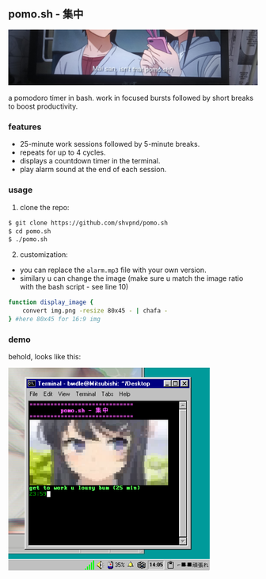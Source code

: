 ## pomo.sh - 集中 

<img src="./assets/bgs.jpg" width="720px">

a pomodoro timer in bash. work in focused bursts followed by short breaks to boost productivity.

### features

- 25-minute work sessions followed by 5-minute breaks.
- repeats for up to 4 cycles.
- displays a countdown timer in the terminal.
- play alarm sound at the end of each session.

### usage

1. clone the repo:
```bash
$ git clone https://github.com/shvpnd/pomo.sh
$ cd pomo.sh
$ ./pomo.sh
```
2. customization:
- you can replace the `alarm.mp3` file with your own version. 
- similary u can change the image (make sure u match the image ratio with the bash script - see line 10)
```bash
function display_image {
    convert img.png -resize 80x45 - | chafa -
} #here 80x45 for 16:9 img
```

### demo

behold, looks like this:

<img src="./assets/demo.png">